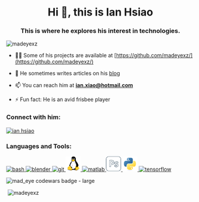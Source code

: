 <h1 align="center">Hi 👋, this is Ian Hsiao</h1>
<h3 align="center">This is where he explores his interest in technologies.</h3>

<p align="left"> <img src="https://komarev.com/ghpvc/?username=madeyexz&label=Profile%20views&color=0e75b6&style=flat" alt="madeyexz" /> </p>

- 👨‍💻 Some of his projects are available at [https://github.com/madeyexz/](https://github.com/madeyexz/)

- 📝 He sometimes writes articles on his [blog](https://ianhsiao.xyz/)

- 📫 You can reach him at **ian.xiao@hotmail.com**

- ⚡ Fun fact: He is an avid frisbee player

<h3 align="left">Connect with him:</h3>
<p align="left">
<a href="https://linkedin.com/in/ian-hsiao" target="blank"><img align="center" src="https://raw.githubusercontent.com/rahuldkjain/github-profile-readme-generator/master/src/images/icons/Social/linked-in-alt.svg" alt="ian hsiao" height="30" width="40" /></a>
</p>

<h3 align="left">Languages and Tools:</h3>
<p align="left"> <a href="https://www.gnu.org/software/bash/" target="_blank" rel="noreferrer"> <img src="https://www.vectorlogo.zone/logos/gnu_bash/gnu_bash-icon.svg" alt="bash" width="40" height="40"/> </a> <a href="https://www.blender.org/" target="_blank" rel="noreferrer"> <img src="https://download.blender.org/branding/community/blender_community_badge_white.svg" alt="blender" width="40" height="40"/> </a> <a href="https://git-scm.com/" target="_blank" rel="noreferrer"> <img src="https://www.vectorlogo.zone/logos/git-scm/git-scm-icon.svg" alt="git" width="40" height="40"/> </a> <a href="https://www.linux.org/" target="_blank" rel="noreferrer"> <img src="https://raw.githubusercontent.com/devicons/devicon/master/icons/linux/linux-original.svg" alt="linux" width="40" height="40"/> </a> <a href="https://www.mathworks.com/" target="_blank" rel="noreferrer"> <img src="https://upload.wikimedia.org/wikipedia/commons/2/21/Matlab_Logo.png" alt="matlab" width="40" height="40"/> </a> <a href="https://www.photoshop.com/en" target="_blank" rel="noreferrer"> <img src="https://raw.githubusercontent.com/devicons/devicon/master/icons/photoshop/photoshop-line.svg" alt="photoshop" width="40" height="40"/> </a> <a href="https://www.python.org" target="_blank" rel="noreferrer"> <img src="https://raw.githubusercontent.com/devicons/devicon/master/icons/python/python-original.svg" alt="python" width="40" height="40"/> </a> <a href="https://www.tensorflow.org" target="_blank" rel="noreferrer"> <img src="https://www.vectorlogo.zone/logos/tensorflow/tensorflow-icon.svg" alt="tensorflow" width="40" height="40"/> </a> </p>

<img src="https://www.codewars.com/users/_mad_eye_/badges/large" alt="mad_eye codewars badge - large" />


<p>&nbsp;<img align="center" src="https://github-readme-stats.vercel.app/api?username=madeyexz&show_icons=true&locale=en" alt="madeyexz" /></p>
